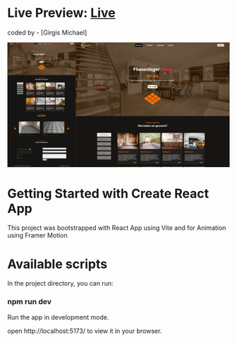 # Live Preview: [Live](fliesenlegerhaus.web.app)

coded by - [Girgis Michael]

![](/fliesen.jpg)

# Getting Started with Create React App

This project was bootstrapped with React App using Vite and for Animation using Framer Motion

# Available scripts

In the project directory, you can run:

### npm run dev

Run the app in development mode.

open http://localhost:5173/ to view it in your browser.





